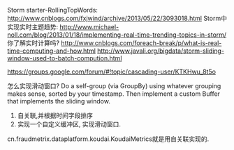 Storm starter-RollingTopWords: http://www.cnblogs.com/fxjwind/archive/2013/05/22/3093018.html
Storm中实现实时主题趋势: http://www.michael-noll.com/blog/2013/01/18/implementing-real-time-trending-topics-in-storm/
你了解实时计算吗? http://www.cnblogs.com/foreach-break/p/what-is-real-time-computing-and-how.html
http://www.javali.org/bigdata/storm-sliding-window-used-to-batch-compution.html

https://groups.google.com/forum/#!topic/cascading-user/KTKHwu_8t5o

怎么实现滑动窗口?
Do a self-group (via GroupBy) using whatever grouping makes sense, sorted by your timestamp.
Then implement a custom Buffer that implements the sliding window.
1. 自关联,并根据时间字段排序
2. 实现一个自定义缓冲区, 实现滑动窗口.

cn.fraudmetrix.dataplatform.koudai.KoudaiMetrics就是用自关联实现的.

